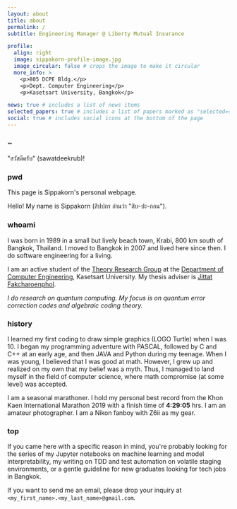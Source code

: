 ```yaml
---
layout: about
title: about
permalink: /
subtitle: Engineering Manager @ Liberty Mutual Insurance

profile:
  align: right
  image: sippakorn-profile-image.jpg
  image_circular: false # crops the image to make it circular
  more_info: >
    <p>805 DCPE Bldg.</p>
    <p>Dept. Computer Engineering</p>
    <p>Kasetsart University, Bangkok</p>

news: true # includes a list of news items
selected_papers: true # includes a list of papers marked as "selected={true}"
social: true # includes social icons at the bottom of the page
---
```


### ~

"สวัสดีครับ" (sawatdeekrub)!

### pwd

This page is Sippakorn's personal webpage.

Hello! My name is Sippakorn (สิปปกร อ่านว่า "สิบ-ปะ-กอน").

### whoami

I was born in 1989 in a small but lively beach town, Krabi, 800 km south of Bangkok, Thailand. I moved to Bangkok in 2007 and lived here since then. I do software engineering for a living.

I am an active student of the [Theory Research Group](https://theory.cpe.ku.ac.th/) at the [Department of Computer Engineering](https://cpe.ku.ac.th/), Kasetsart University.
My thesis adviser is [Jittat Fakcharoenphol](https://theory.cpe.ku.ac.th/wiki/index.php/%E0%B8%88%E0%B8%B4%E0%B8%95%E0%B8%A3%E0%B9%8C%E0%B8%97%E0%B8%B1%E0%B8%A8%E0%B8%99%E0%B9%8C_%E0%B8%9D%E0%B8%B1%E0%B8%81%E0%B9%80%E0%B8%88%E0%B8%A3%E0%B8%B4%E0%B8%8D%E0%B8%9C%E0%B8%A5).

_I do research on quantum computing. My focus is on quantum error correction codes and algebraic coding theory._

### history

I learned my first coding to draw simple graphics (LOGO Turtle) when I was 10. I began my programming adventure with PASCAL, followed by C and C++ at an early age, and then JAVA and Python during my teenage.
When I was young, I believed that I was good at math. However, I grew up and realized on my own that my belief was a myth. Thus, I managed to land myself in the field of computer science, where math compromise (at some level) was accepted.

I am a seasonal marathoner. I hold my personal best record from the Khon Kaen International Marathon 2019 with a finish time of **4:29:05** hrs.
I am an amateur photographer. I am a Nikon fanboy with Z6ii as my gear.

### top

If you came here with a specific reason in mind, you're probably looking for the series of my Jupyter notebooks on machine learning and model interpretability, my writing on TDD and test automation on volatile staging environments, or a gentle guideline for new graduates looking for tech jobs in Bangkok.

If you want to send me an email, please drop your inquiry at `<my_first_name>.<my_last_name>@gmail.com`.
